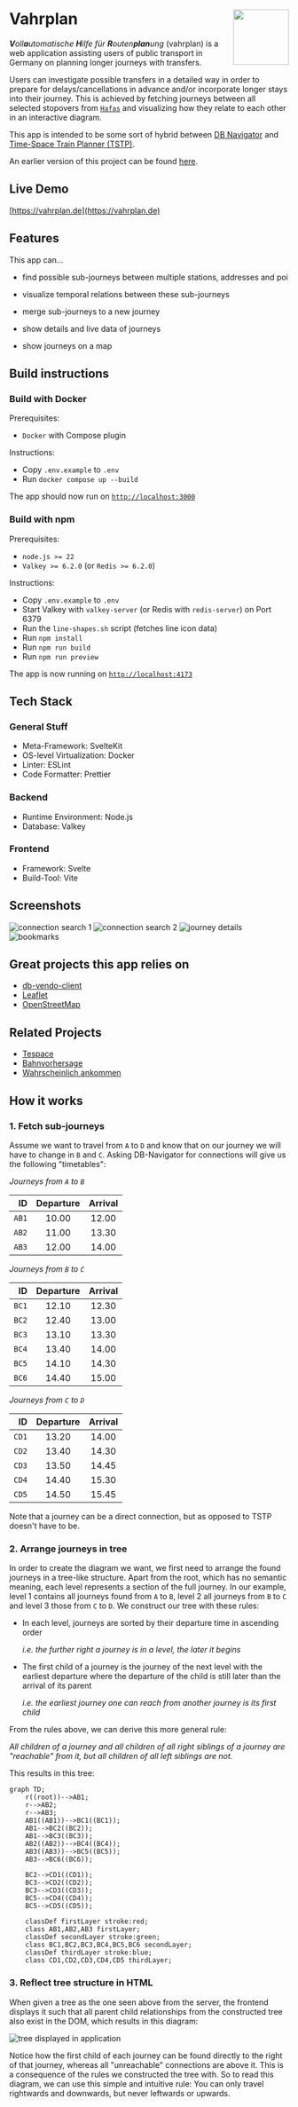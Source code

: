 # Vahrplan <img src="static/favicon.svg" align="right" height="100"/>

_**V**oll**a**utomatische **H**ilfe für **R**outen**plan**ung_ (vahrplan) is a web application assisting users of public transport in Germany on planning longer journeys with transfers.

Users can investigate possible transfers in a detailed way in order to prepare for delays/cancellations in advance and/or incorporate longer stays into their journey. This is achieved by fetching journeys between all selected stopovers from [`Hafas`](https://de.wikipedia.org/wiki/HAFAS) and visualizing how they relate to each other in an interactive diagram.

This app is intended to be some sort of hybrid between [DB Navigator](https://bahn.de) and [Time-Space Train Planner (TSTP)](https://github.com/traines-source/time-space-train-planner).

An earlier version of this project can be found [here](https://github.com/dabund24/Zug).

## Live Demo

[https://vahrplan.de](https://vahrplan.de)

## Features

This app can...

- find possible sub-journeys between multiple stations, addresses and poi

- visualize temporal relations between these sub-journeys

- merge sub-journeys to a new journey

- show details and live data of journeys

- show journeys on a map

## Build instructions

### Build with Docker

Prerequisites:

- `Docker` with Compose plugin

Instructions:

- Copy `.env.example` to `.env`
- Run `docker compose up --build`

The app should now run on [`http://localhost:3000`](http://localhost:3000)

### Build with npm

Prerequisites:

- `node.js >= 22`
- `Valkey >= 6.2.0` (or `Redis >= 6.2.0`)

Instructions:

- Copy `.env.example` to `.env`
- Start Valkey with `valkey-server` (or Redis with `redis-server`) on Port 6379
- Run the `line-shapes.sh` script (fetches line icon data)
- Run `npm install`
- Run `npm run build`
- Run `npm run preview`

The app is now running on [`http://localhost:4173`](http://localhost:4173)

## Tech Stack

### General Stuff

- Meta-Framework: SvelteKit
- OS-level Virtualization: Docker
- Linter: ESLint
- Code Formatter: Prettier

### Backend

- Runtime Environment: Node.js
- Database: Valkey

### Frontend

- Framework: Svelte
- Build-Tool: Vite

## Screenshots

![connection search 1](static/screenshots/desktop_1.png)
![connection search 2](static/screenshots/desktop_2.png)
![journey details](static/screenshots/desktop_3.png)
![bookmarks](static/screenshots/desktop_4.png)

## Great projects this app relies on

- [db-vendo-client](https://github.com/public-transport/db-vendo-client)
- [Leaflet](https://leafletjs.com)
- [OpenStreetMap](https://www.openstreetmap.org)

## Related Projects

- [Tespace](https://tespace.traines.eu/)
- [Bahnvorhersage](https://bahnvorhersage.de/)
- [Wahrscheinlich ankommen](https://reitlinger.notion.site/Wahrscheinlich-Ankommen-a04600890c6142d9a12540ab58c15993)

## How it works

### 1. Fetch sub-journeys

Assume we want to travel from `A` to `D` and know that on our journey we will have to change in `B` and `C`. Asking DB-Navigator for connections will give us the following "timetables":

_Journeys from `A` to `B`_

|    ID | Departure | Arrival |
| ----: | :-------: | :-----: |
| `AB1` |   10.00   |  12.00  |
| `AB2` |   11.00   |  13.30  |
| `AB3` |   12.00   |  14.00  |

_Journeys from `B` to `C`_

|    ID | Departure | Arrival |
| ----: | :-------: | :-----: |
| `BC1` |   12.10   |  12.30  |
| `BC2` |   12.40   |  13.00  |
| `BC3` |   13.10   |  13.30  |
| `BC4` |   13.40   |  14.00  |
| `BC5` |   14.10   |  14.30  |
| `BC6` |   14.40   |  15.00  |

_Journeys from `C` to `D`_

|    ID | Departure | Arrival |
| ----: | :-------: | :-----: |
| `CD1` |   13.20   |  14.00  |
| `CD2` |   13.40   |  14.30  |
| `CD3` |   13.50   |  14.45  |
| `CD4` |   14.40   |  15.30  |
| `CD5` |   14.50   |  15.45  |

Note that a journey can be a direct connection, but as opposed to TSTP doesn't have to be.

### 2. Arrange journeys in tree

In order to create the diagram we want, we first need to arrange the found journeys in a tree-like structure. Apart from the root, which has no semantic meaning, each level represents a section of the full journey. In our example, level 1 contains all journeys found from `A` to `B`, level 2 all journeys from `B` to `C` and level 3 those from `C` to `D`. We construct our tree with these rules:

- In each level, journeys are sorted by their departure time in ascending order

    _i.e. the further right a journey is in a level, the later it begins_

- The first child of a journey is the journey of the next level with the earliest departure where the departure of the child is still later than the arrival of its parent

    _i.e. the earliest journey one can reach from another journey is its first child_

From the rules above, we can derive this more general rule:

_All children of a journey and all children of all right siblings of a journey are "reachable" from it, but all children of all left siblings are not._

This results in this tree:

```mermaid
graph TD;
    r((root))-->AB1;
    r-->AB2;
    r-->AB3;
    AB1((AB1))-->BC1((BC1));
    AB1-->BC2((BC2));
    AB1-->BC3((BC3));
    AB2((AB2))-->BC4((BC4));
    AB3((AB3))-->BC5((BC5));
    AB3-->BC6((BC6));

    BC2-->CD1((CD1));
    BC3-->CD2((CD2));
    BC3-->CD3((CD3));
    BC5-->CD4((CD4));
    BC5-->CD5((CD5));

    classDef firstLayer stroke:red;
    class AB1,AB2,AB3 firstLayer;
    classDef secondLayer stroke:green;
    class BC1,BC2,BC3,BC4,BC5,BC6 secondLayer;
    classDef thirdLayer stroke:blue;
    class CD1,CD2,CD3,CD4,CD5 thirdLayer;
```

### 3. Reflect tree structure in HTML

When given a tree as the one seen above from the server, the frontend displays it such that all parent child relationships from the constructed tree also exist in the DOM, which results in this diagram:

![tree displayed in application](media/tree_showcase.png)

Notice how the first child of each journey can be found directly to the right of that journey, whereas all "unreachable" connections are above it. This is a consequence of the rules we constructed the tree with. So to read this diagram, we can use this simple and intuitive rule: You can only travel rightwards and downwards, but never leftwards or upwards.
